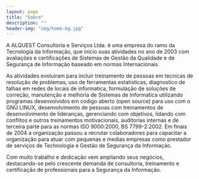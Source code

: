 ```yaml
---
layout: page
title: "Sobre"
description: ""
header-img: "img/home-bg.jpg"
---
```


A ALQUEST Consultoria e Serviços Ltda. é uma empresa do ramo da Tecnologia da Informação, que inicio suas atividades no ano de 2003 com avaliações e certificações de Sistemas de Gestão da Qualidade e de Segurança de Informação baseado em normas Internacionais.

As atividades evoluiram para incluir treinamento de pessoas em tecnicas de resolução de problemas, uso de ferramentas estatisticas, diagnostico de falhas em redes de locais de informatica, formulação de soluções de correção, manutenção e melhoria de Sistemas de Informatica utilizando programas desenvolvidos em codigo aberto (open source) para uso com o GNU LINUX, desenvolvimento de pessoas com treinamentos de desenvolvimento de lideranças, gerenciando com objetivos, lidando com conflitos e outros treinamentos motivacionais,  auditorias internas e de terceira parte para as normas ISO 9000:2000, BS 7799-2:2002. Em finais de 2004 a organização passou a recrutar colaboradores para capacitar a organização para atuar com pequenas e medias empresas como prestador de serviços de Technologia e Gestão de Segurança da Informação.

Com muito trabalho e dedicação vem ampliando seus negócios, destacando-se pelo crescente demanda de consultoria, treinamento e certificação de professionais para a Segurança da Informação.
